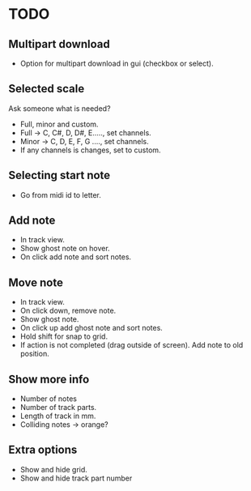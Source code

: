 # TODO

## Multipart download
* Option for multipart download in gui (checkbox or select).


## Selected scale
Ask someone what is needed?

* Full, minor and custom.
* Full -> C, C#, D, D#, E....., set channels.
* Minor -> C, D, E, F, G ...., set channels.
* If any channels is changes, set to custom.


## Selecting start note
* Go from midi id to letter.


## Add note
* In track view.
* Show ghost note on hover.
* On click add note and sort notes.


## Move note
* In track view.
* On click down, remove note.
* Show ghost note.
* On click up add ghost note and sort notes.
* Hold shift for snap to grid.
* If action is not completed (drag outside of screen). Add note to old position. 


## Show more info
* Number of notes
* Number of track parts.
* Length of track in mm.
* Colliding notes -> orange?


## Extra options
* Show and hide grid.
* Show and hide track part number

